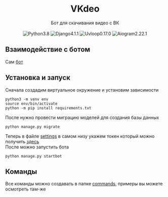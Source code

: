 <h1 align="center">
VKdeo
</h1>
<p align="center">
Бот для скачивания видео с ВК
<br /><br />
<img alt="Python3.8" src="https://img.shields.io/badge/Python-3.8-blue">
<img alt="Django4.1.1" src="https://img.shields.io/badge/Django-4.1.1-brightgreen">
<img alt="Uvloop0.17.0" src="https://img.shields.io/badge/uvloop-0.17.0-blue">
<img alt="Aiogram2.22.1" src="https://img.shields.io/badge/Aiogram-2.22.1-blue">
</p>

## Взаимодействие с ботом
Сам [бот](http://t.me/vkdeo_bot)
<br />

## Установка и запуск
Сначала создадим виртуальное окружение и установим зависимости
```shell
python3 -m venv env
source env/bin/activate
python -m pip install requirements.txt
```
После нужно провести миграцию моделей для создания базы данных
```shell
python manage.py migrate
```
Теперь в файле [settings](tgbot/settings.py) в самом низу укажем токен который можно получить [здесь](https://t.me/BotFather)
<br />
После можно запустить бота
```shell
python manage.py startbot
```

## Команды
Все команды можно создавать в папке [commands](app/bot/commands), примеры вы можете осмотреть там-же